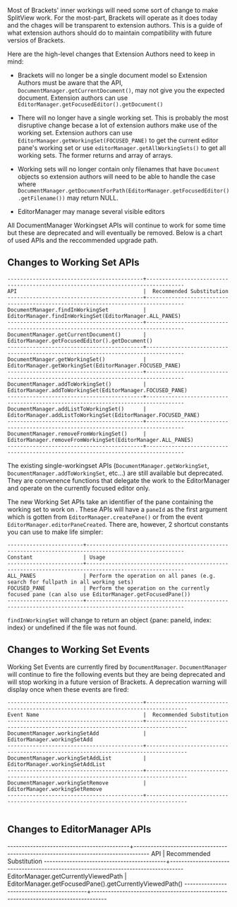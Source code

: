 Most of Brackets' inner workings will need some sort of change to make SplitView work.  For the most-part, Brackets will operate as it does today and the chages will be transparent to extension authors.  This is a guide of what extension authors should do to maintain compatibility with future versios of Brackets.

Here are the high-level changes that Extension Authors need to keep in mind:

* Brackets will no longer be a single document model so Extension Authors must be aware that the API, `DocumentManager.getCurrentDocument()`, may not give you the expected document.  Extension authors can use `EditorManager.getFocusedEditor().getDocument()`  

* There will no longer have a single working set.  This is probably the most disruptive change becase a lot of extension authors make use of the working set.  Extension authors can use `EditorManager.getWorkingSet(FOCUSED_PANE)` to get the current editor pane's working set or use `editorManager.getAllWorkingSets()` to get all working sets.  The former returns and array of arrays.

* Working sets will no longer contain only filenames that have `Document` objects so extension authors will need to be able to handle the case where `DocumentManager.getDocumentForPath(EditorManager.getFocusedEditor().getFilename())` may return NULL.

* EditorManager may manage several visible editors

All DocumentManager Workingset APIs will continue to work for some time but these are deprecated and will eventually be removed. Below is a chart of used APIs and the reccommended upgrade path.

## Changes to Working Set APIs

```text
-------------------------------------------+----------------------------------------------------------------------------------
API                                        |  Recommended Substitution
-------------------------------------------+----------------------------------------------------------------------------------
DocumentManager.findInWorkingSet           |  EditorManager.findInWorkingSet(EditorManager.ALL_PANES) 
-------------------------------------------+----------------------------------------------------------------------------------
DocumentManager.getCurrentDocument()       |  EditorManager.getFocusedEditor().getDocument()              
-------------------------------------------+----------------------------------------------------------------------------------
DocumentManager.getWorkingSet()            |  EditorManager.getWorkingSet(EditorManager.FOCUSED_PANE)         
-------------------------------------------+----------------------------------------------------------------------------------
DocumentManager.addToWorkingSet()          |  EditorManager.addToWorkingSet(EditorManager.FOCUSED_PANE)         
-------------------------------------------+----------------------------------------------------------------------------------
DocumentManager.addListToWorkingSet()      |  EditorManager.addListToWorkingSet(EditorManager.FOCUSED_PANE)         
-------------------------------------------+----------------------------------------------------------------------------------
DocumentManager.removeFromWorkingSet()     |  EditorManager.removeFromWorkingSet(EditorManager.ALL_PANES)         
-------------------------------------------+----------------------------------------------------------------------------------
```
The existing single-workingset APIs (`DocumentManager.getWorkingSet`, `DocumentManager.addToWorkingSet`, etc...) are still available but deprecated. They are convenence functions that delegate the work to the EditorManager and operate on the currently focused editor only.

The new Working Set APIs take an identifier of the pane containing the working set to work on .  These APIs will have a `paneId` as the first argument which is gotten from `EditorManager.createPane()` or from the event `EditorManager.editorPaneCreated`. There are, however, 2 shortcut constants you can use to make life simpler:

```text
------------------------+-----------------------------------------------------------------------------------------------------
Constant                | Usage
------------------------+-----------------------------------------------------------------------------------------------------
ALL_PANES               | Perform the operation on all panes (e.g. search for fullpath in all working sets)
FOCUSED_PANE            | Perform the operation on the currently focused pane (can also use EditorManager.getFocusedPane())
------------------------+-----------------------------------------------------------------------------------------------------
```

`findInWorkingSet` will change to return an object {pane: paneId, index: index} or undefined if the file was not found.

## Changes to Working Set Events

Working Set Events are currently fired by `DocumentManager`.  `DocumentManager` will continue to fire the following events but they are being deprecated and will stop working in a future version of Brackets.  A deprecation warning will display once when these events are fired:

```text
-------------------------------------------+-----------------------------------------------------------------------------------
Event Name                                 |  Recommended Substitution
-------------------------------------------+-----------------------------------------------------------------------------------
DocumentManager.workingSetAdd              |  EditorManager.workingSetAdd
-------------------------------------------+-----------------------------------------------------------------------------------
DocumentManager.workingSetAddList          |  EditorManager.workingSetAddList         
-------------------------------------------+-----------------------------------------------------------------------------------
DocumentManager.workingSetRemove           |  EditorManager.workingSetRemove   
-------------------------------------------+-----------------------------------------------------------------------------------
  
```


## Changes to EditorManager APIs
-------------------------------------------+-----------------------------------------------------------------------------------
API                                        |  Recommended Substitution
-------------------------------------------+-----------------------------------------------------------------------------------
EditorManager.getCurrentlyViewedPath       |  EditorManager.getFocusedPane().getCurrentlyViewedPath()
-------------------------------------------+-----------------------------------------------------------------------------------
```
